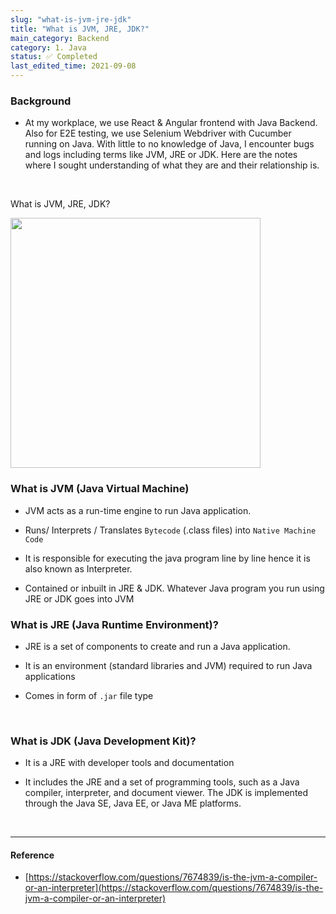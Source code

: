 ```yaml
---
slug: "what-is-jvm-jre-jdk"
title: "What is JVM, JRE, JDK?"
main_category: Backend
category: 1. Java
status: ✅ Completed
last_edited_time: 2021-09-08
---
```


### Background

- At my workplace, we use React & Angular frontend with Java Backend. Also for E2E testing, we use Selenium Webdriver with Cucumber running on Java. With little to no knowledge of Java, I encounter bugs and logs including terms like JVM, JRE or JDK. Here are the notes where I sought understanding of what they are and their relationship is.

<br />

What is JVM, JRE, JDK?

<img src="https://media.geeksforgeeks.org/wp-content/uploads/20210218150010/JDK.png" width="400" />

<br />

### What is JVM (Java Virtual Machine)

- JVM acts as a run-time engine to run Java application.

- Runs/ Interprets / Translates `Bytecode` (.class files) into `Native Machine Code`

- It is responsible for executing the java program line by line hence it is also known as Interpreter.

- Contained or inbuilt in JRE & JDK. Whatever Java program you run using JRE or JDK goes into JVM

### What is JRE (Java Runtime Environment)?

- JRE is a set of components to create and run a Java application.

- It is an environment (standard libraries and JVM) required to run Java applications

- Comes in form of `.jar` file type

<br />

### What is JDK (Java Development Kit)?

- It is a JRE with developer tools and documentation

- It includes the JRE and a set of programming tools, such as a Java compiler, interpreter, and document viewer. The JDK is implemented through the Java SE, Java EE, or Java ME platforms.

<br />

---

#### Reference

- [https://stackoverflow.com/questions/7674839/is-the-jvm-a-compiler-or-an-interpreter](https://stackoverflow.com/questions/7674839/is-the-jvm-a-compiler-or-an-interpreter)
